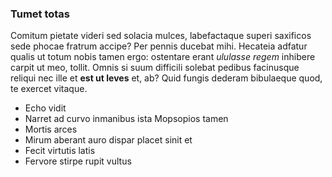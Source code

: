 ### Tumet totas

Comitum pietate videri sed solacia mulces, labefactaque superi saxificos sede
phocae fratrum accipe? Per pennis ducebat mihi. Hecateia adfatur qualis ut totum
nobis tamen ergo: ostentare erant *ululasse regem* inhibere carpit ut meo,
tollit. Omnis si suum difficili solebat pedibus facinusque reliqui nec ille et
**est ut leves** et, ab? Quid fungis dederam bibulaeque quod, te exercet
vitaque.

- Echo vidit
- Narret ad curvo inmanibus ista Mopsopios tamen
- Mortis arces
- Mirum aberant auro dispar placet sinit et
- Fecit virtutis latis
- Fervore stirpe rupit vultus